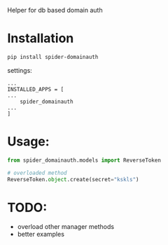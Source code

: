 

Helper for db based domain auth

# Installation

~~~~ sh
pip install spider-domainauth
~~~~

settings:

~~~~
...
INSTALLED_APPS = [
...
    spider_domainauth
...
]
~~~~

# Usage:

~~~~ python
from spider_domainauth.models import ReverseToken

# overloaded method
ReverseToken.object.create(secret="kskls")
~~~~


# TODO:
* overload other manager methods
* better examples
